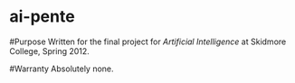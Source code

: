 ai-pente
========
#Purpose
Written for the final project for _Artificial Intelligence_ at Skidmore College, Spring 2012.

#Warranty
Absolutely none.